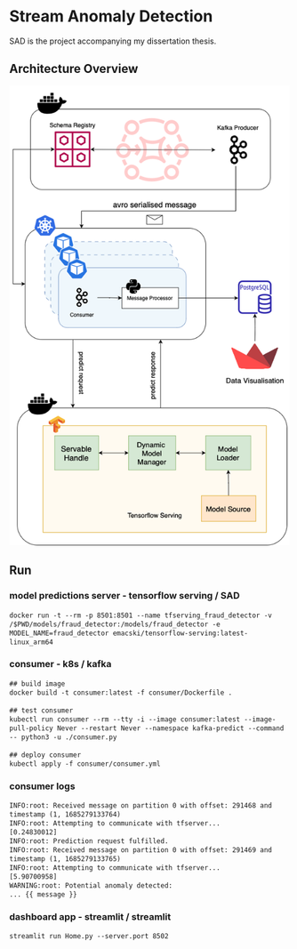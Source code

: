 # Stream Anomaly Detection

SAD is the project accompanying my dissertation thesis.

## Architecture Overview

![x/SAD.png](x/SAD.png)

## Run

### model predictions server - tensorflow serving / SAD

```
docker run -t --rm -p 8501:8501 --name tfserving_fraud_detector -v /$PWD/models/fraud_detector:/models/fraud_detector -e MODEL_NAME=fraud_detector emacski/tensorflow-serving:latest-linux_arm64
```

### consumer - k8s / kafka
```
## build image
docker build -t consumer:latest -f consumer/Dockerfile .

## test consumer
kubectl run consumer --rm --tty -i --image consumer:latest --image-pull-policy Never --restart Never --namespace kafka-predict --command -- python3 -u ./consumer.py

## deploy consumer
kubectl apply -f consumer/consumer.yml
```

### consumer logs
```
INFO:root: Received message on partition 0 with offset: 291468 and timestamp (1, 1685279133764)
INFO:root: Attempting to communicate with tfserver... 
[0.24830012]
INFO:root: Prediction request fulfilled.
INFO:root: Received message on partition 0 with offset: 291469 and timestamp (1, 1685279133765)
INFO:root: Attempting to communicate with tfserver... 
[5.90700958]
WARNING:root: Potential anomaly detected: 
... {{ message }}
```

### dashboard app - streamlit / streamlit
```
streamlit run Home.py --server.port 8502
```
